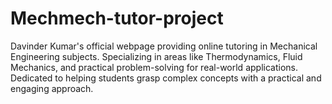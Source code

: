 # Mechmech-tutor-project
Davinder Kumar's official webpage providing online tutoring in Mechanical Engineering subjects. Specializing in areas like Thermodynamics, Fluid Mechanics, and practical problem-solving for real-world applications. Dedicated to helping students grasp complex concepts with a practical and engaging approach.
